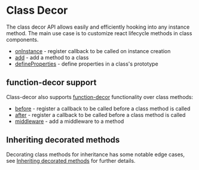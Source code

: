 # Class Decor

The class decor API allows easily and efficiently hooking into any instance method. 
The main use case is to customize react lifecycle methods in class components.

 - [onInstance](on-instance.md) - register callback to be called on instance creation
 - [add](add.md) - add a method to a class
 - [defineProperties](define-properties.md) - define properties in a class's prototype

## function-decor support

Class-decor also supports [function-decor](../function-decor/README.md) functionality over class methods:
 - [before](before.md) - register a callback to be called before a class method is called
 - [after](after.md) - register a callback to be called before a class method is called
 - [middleware](middleware.md) - add a middleware to a method


## Inheriting decorated methods

Decorating class methods for inheritance has some notable edge cases, see [Inheriting decorated methods](inheriting-decorated-methods.md) for further details.
